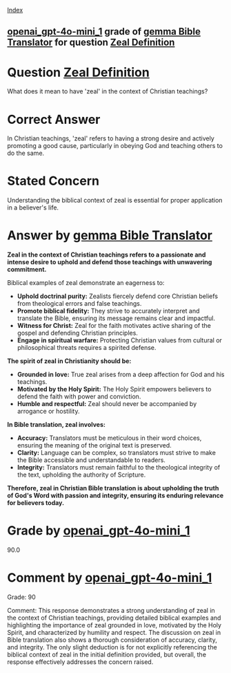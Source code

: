
[Index](../../../../index.md)
## [openai_gpt-4o-mini_1](../../../grading_models/openai_gpt-4o-mini_1.md) grade of [gemma Bible Translator](../../../answering_models/gemma_Bible_Translator.md) for question [Zeal Definition](../../../questions/Zeal_Definition.md)

# Question [Zeal Definition](../../../questions/Zeal_Definition.md)
What does it mean to have 'zeal' in the context of Christian teachings?

# Correct Answer
In Christian teachings, 'zeal' refers to having a strong desire and actively promoting a good cause, particularly in obeying God and teaching others to do the same.

# Stated Concern
Understanding the biblical context of zeal is essential for proper application in a believer's life.

# Answer by [gemma Bible Translator](../../../answering_models/gemma_Bible_Translator.md)
**Zeal in the context of Christian teachings refers to a passionate and intense desire to uphold and defend those teachings with unwavering commitment.**

Biblical examples of zeal demonstrate an eagerness to:

* **Uphold doctrinal purity:** Zealists fiercely defend core Christian beliefs from theological errors and false teachings.
* **Promote biblical fidelity:** They strive to accurately interpret and translate the Bible, ensuring its message remains clear and impactful.
* **Witness for Christ:** Zeal for the faith motivates active sharing of the gospel and defending Christian principles.
* **Engage in spiritual warfare:** Protecting Christian values from cultural or philosophical threats requires a spirited defense.

**The spirit of zeal in Christianity should be:**

* **Grounded in love:** True zeal arises from a deep affection for God and his teachings.
* **Motivated by the Holy Spirit:** The Holy Spirit empowers believers to defend the faith with power and conviction.
* **Humble and respectful:** Zeal should never be accompanied by arrogance or hostility.

**In Bible translation, zeal involves:**

* **Accuracy:** Translators must be meticulous in their word choices, ensuring the meaning of the original text is preserved.
* **Clarity:** Language can be complex, so translators must strive to make the Bible accessible and understandable to readers.
* **Integrity:** Translators must remain faithful to the theological integrity of the text, upholding the authority of Scripture.

**Therefore, zeal in Christian Bible translation is about upholding the truth of God's Word with passion and integrity, ensuring its enduring relevance for believers today.**

# Grade by [openai_gpt-4o-mini_1](../../../grading_models/openai_gpt-4o-mini_1.md)
90.0

# Comment by [openai_gpt-4o-mini_1](../../../grading_models/openai_gpt-4o-mini_1.md)
Grade: 90

Comment: This response demonstrates a strong understanding of zeal in the context of Christian teachings, providing detailed biblical examples and highlighting the importance of zeal grounded in love, motivated by the Holy Spirit, and characterized by humility and respect. The discussion on zeal in Bible translation also shows a thorough consideration of accuracy, clarity, and integrity. The only slight deduction is for not explicitly referencing the biblical context of zeal in the initial definition provided, but overall, the response effectively addresses the concern raised.
